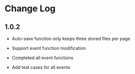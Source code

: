 # Change Log

## 1.0.2 

 - Auto-save function only keeps three stored files per page

 - Support event function modification

 - Completed all event functions

 - Add test cases for all events

   
